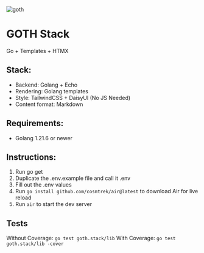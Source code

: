 ![goth](https://github.com/atridadl/goth.stack/assets/88056492/7c973d6a-fcf3-41fd-a119-1a81da52b342)
# GOTH Stack


Go + Templates + HTMX

## Stack:
- Backend: Golang + Echo
- Rendering: Golang templates
- Style: TailwindCSS + DaisyUI (No JS Needed)
- Content format: Markdown

## Requirements:
- Golang 1.21.6 or newer

## Instructions:
1. Run go get
2. Duplicate the .env.example file and call it .env
3. Fill out the .env values
4. Run ```go install github.com/cosmtrek/air@latest``` to download Air for live reload
5. Run ```air``` to start the dev server

## Tests
Without Coverage: `go test goth.stack/lib`
With Coverage: `go test goth.stack/lib -cover`
